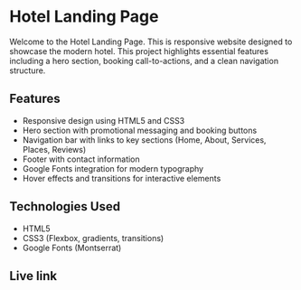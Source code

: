 # Hotel Landing Page

Welcome to the Hotel Landing Page. This is responsive website designed to showcase the modern hotel. 
This project highlights essential features including a hero section, booking call-to-actions, and a clean navigation structure.



## Features

- Responsive design using HTML5 and CSS3
- Hero section with promotional messaging and booking buttons
- Navigation bar with links to key sections (Home, About, Services, Places, Reviews)
- Footer with contact information
- Google Fonts integration for modern typography
- Hover effects and transitions for interactive elements

## Technologies Used

- HTML5
- CSS3 (Flexbox, gradients, transitions)
- Google Fonts (Montserrat)


## Live link

